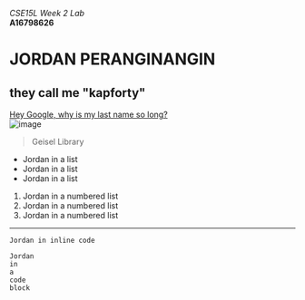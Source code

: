 *CSE15L Week 2 Lab*   
**A16798626**   
# JORDAN PERANGINANGIN  
## they call me "kapforty"  
[Hey Google, why is my last name so long?](http://google.com)   
![image](https://user-images.githubusercontent.com/49621451/149251076-6443ab6c-caeb-4e58-b109-bc535f50f79c.png)
> Geisel Library
* Jordan in a list
* Jordan in a list
* Jordan in a list
1. Jordan in a numbered list
2. Jordan in a numbered list
3. Jordan in a numbered list
---
`Jordan in inline code`
```
Jordan
in
a
code
block
```